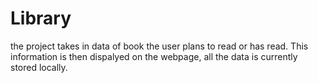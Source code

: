 # Library

the project takes in data of book the user plans to read or has read. This information is then dispalyed on the webpage, all the data is currently stored locally.
